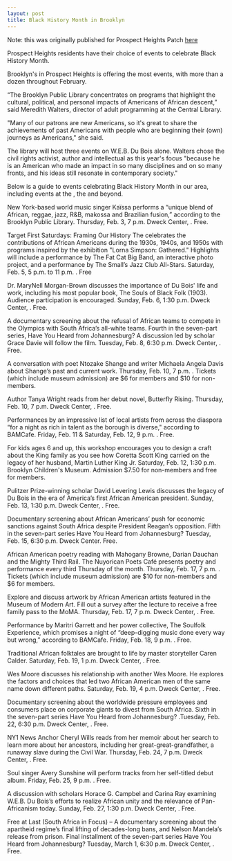 ```yaml
---
layout: post
title: Black History Month in Brooklyn
---
```



Note: this was originally published for Prospect Heights Patch [here](http://patch.com/new-york/prospectheights/prospect-heights-celebrates-black-history-month-with-660d3d272e)


Prospect Heights residents have their choice of events to celebrate Black History Month.

Brooklyn's  in Prospect Heights is offering the most events, with more than a dozen throughout February.

“The Brooklyn Public Library concentrates on programs that highlight the cultural, political, and personal impacts of Americans of African descent,” said Meredith Walters, director of adult programming at the Central Library.

"Many of our patrons are new Americans, so it's great to share the achievements of past Americans with people who are beginning their (own) journeys as Americans," she said.

The library will host three events on  W.E.B. Du Bois alone. Walters chose the civil rights activist, author and intellectual as this year's focus "because he is an American who made an impact in so many disciplines and on so many fronts, and his ideas still resonate in contemporary society."

Below is a guide to events celebrating Black History Month in our area, including events at the , the and beyond.  
 
New York-based world music singer Kaïssa performs a “unique blend of African, reggae, jazz, R&B, makossa and Brazilian fusion,” according to the Brooklyn Public Library. Thursday, Feb. 3, 7 p.m. Dweck Center, . Free.

    
Target First Saturdays: Framing Our History The  celebrates the contributions of African Americans during the 1930s, 1940s, and 1950s with programs inspired by the exhibition "Lorna Simpson: Gathered." Highlights will include a performance by The Fat Cat Big Band, an interactive photo project, and a performance by The Small’s Jazz Club All-Stars. Saturday, Feb. 5, 5 p.m. to 11 p.m. . Free

 
 Dr. MaryNell Morgan-Brown discusses the importance of Du Bois' life and work, including his most popular book, The Souls of Black Folk (1903).  Audience participation is encouraged. Sunday, Feb. 6, 1:30 p.m. Dweck Center, . Free.


A documentary screening about the refusal of African teams to compete in the Olympics with South Africa’s all-white teams. Fourth in the seven-part series, Have You Heard from Johannesburg? A discussion led by scholar Grace Davie will follow the film. Tuesday, Feb. 8, 6:30 p.m. Dweck Center, . Free.



A conversation with poet Ntozake Shange and writer Michaela Angela Davis about Shange’s past and current work. Thursday, Feb. 10, 7 p.m. . Tickets (which include museum admission) are $6 for members and $10 for non-members.
 

Author Tanya Wright reads from her debut novel, Butterfly Rising. Thursday, Feb. 10, 7 p.m. Dweck Center, . Free.
 

Performances by an impressive list of local artists from across the diaspora “for a night as rich in talent as the borough is diverse," according to BAMCafe. Friday, Feb. 11 & Saturday, Feb. 12, 9 p.m. . Free.


For kids ages 6 and up, this workshop encourages you to design a craft about the King family as you see how Coretta Scott King carried on the legacy of her husband, Martin Luther King Jr. Saturday, Feb. 12, 1:30 p.m. Brooklyn Children's Museum. Admission $7.50 for non-members and free for members.

 
Pulitzer Prize-winning scholar David Levering Lewis discusses the legacy of Du Bois in the era of America’s first African American president. Sunday, Feb. 13, 1:30 p.m. Dweck Center, . Free.

 
Documentary screening about African Americans’ push for economic sanctions against South Africa despite President Reagan’s opposition. Fifth in the seven-part series Have You Heard from Johannesburg? Tuesday, Feb. 15, 6:30 p.m. Dweck Center. Free.

 
African American poetry reading with Mahogany Browne, Darian Dauchan and the Mighty Third Rail. The Nuyorican Poets Café presents poetry and performance every third Thursday of the month. Thursday, Feb. 17, 7 p.m. . Tickets (which include museum admission) are $10 for non-members and $6 for members.

 
Explore and discuss artwork by African American artists featured in the Museum of Modern Art. Fill out a survey after the lecture to receive a free family pass to the MoMA. Thursday, Feb. 17, 7 p.m. Dweck Center, . Free.

 

Performance by Maritri Garrett and her power collective, The Soulfolk Experience, which promises a night of “deep-digging music done every way but wrong,” according to BAMCafe. Friday, Feb. 18, 9 p.m. . Free.

 
Traditional African folktales are brought to life by master storyteller Caren Calder. Saturday, Feb. 19, 1 p.m. Dweck Center, . Free.

 
Wes Moore discusses his relationship with another Wes Moore. He explores the factors and choices that led two African American men of the same name down different paths. Saturday, Feb. 19, 4 p.m. Dweck Center, . Free.
 

Documentary screening about the worldwide pressure employees and consumers place on corporate giants to divest from South Africa. Sixth in the seven-part series Have You Heard from Johannesburg? .Tuesday, Feb. 22, 6:30 p.m. Dweck Center, . Free.


NY1 News Anchor Cheryl Wills reads from her memoir about her search to learn more about her ancestors, including her great-great-grandfather, a runaway slave during the Civil War. Thursday, Feb. 24, 7 p.m.  Dweck Center, . Free.


Soul singer Avery Sunshine will perform tracks from her self-titled debut album. Friday, Feb. 25, 9 p.m. . Free.


A discussion with scholars Horace G. Campbel  and Carina Ray examining W.E.B. Du Bois’s efforts to realize African unity and the relevance of Pan-Africanism today. Sunday, Feb. 27, 1:30 p.m. Dweck Center, . Free.


Free at Last (South Africa in Focus) – A documentary screening about the apartheid regime’s final lifting of decades-long bans, and Nelson Mandela’s release from prison. Final installment of the seven-part series Have You Heard from Johannesburg? Tuesday, March 1, 6:30 p.m. Dweck Center, . Free.